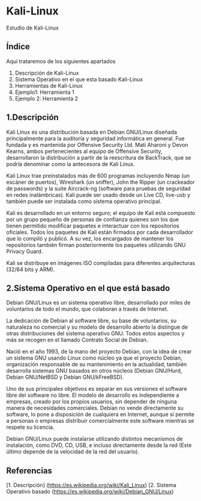 # Kali-Linux
Estudio de Kali-Linux

## Índice
Aquí trataremos de los siguientes apartados
1. Descripción de Kali-Linux
2. Sistema Operativo en el que esta basado Kali-Linux
3. Herramientas de Kali-Linux
4. Ejemplo1: Herramienta 1
5. Ejemplo 2: Herramienta 2 

## 1.Descripción
Kali Linux es una distribución basada en Debian GNU/Linux diseñada principalmente para la auditoría y seguridad informática en general. Fue fundada y es mantenida por Offensive Security Ltd. Mati Aharoni y Devon Kearns, ambos pertenecientes al equipo de Offensive Security, desarrollaron la distribución a partir de la reescritura de BackTrack, que se podría denominar como la antecesora de Kali Linux.

Kali Linux trae preinstalados más de 600 programas incluyendo Nmap (un escáner de puertos), Wireshark (un sniffer), John the Ripper (un crackeador de passwords) y la suite Aircrack-ng (software para pruebas de seguridad en redes inalámbricas). Kali puede ser usado desde un Live CD, live-usb y también puede ser instalada como sistema operativo principal.

Kali es desarrollado en un entorno seguro; el equipo de Kali está compuesto por un grupo pequeño de personas de confianza quienes son los que tienen permitido modificar paquetes e interactuar con los repositorios oficiales. Todos los paquetes de Kali están firmados por cada desarrollador que lo compiló y publicó. A su vez, los encargados de mantener los repositorios también firman posteriormente los paquetes utilizando GNU Privacy Guard.

Kali se distribuye en imágenes ISO compiladas para diferentes arquitecturas (32/64 bits y ARM).

## 2.Sistema Operativo en el que está basado
Debian GNU/Linux es un sistema operativo libre, desarrollado por miles de voluntarios de todo el mundo, que colaboran a través de Internet.

La dedicación de Debian al software libre, su base de voluntarios, su naturaleza no comercial y su modelo de desarrollo abierto la distingue de otras distribuciones del sistema operativo GNU. Todos estos aspectos y más se recogen en el llamado Contrato Social de Debian.

Nació en el año 1993, de la mano del proyecto Debian, con la idea de crear un sistema GNU usando Linux como núcleo ya que el proyecto Debian, organización responsable de su mantenimiento en la actualidad, también desarrolla sistemas GNU basados en otros núcleos (Debian GNU/Hurd, Debian GNU/NetBSD y Debian GNU/kFreeBSD).

Uno de sus principales objetivos es separar en sus versiones el software libre del software no libre. El modelo de desarrollo es independiente a empresas, creado por los propios usuarios, sin depender de ninguna manera de necesidades comerciales. Debian no vende directamente su software, lo pone a disposición de cualquiera en Internet, aunque sí permite a personas o empresas distribuir comercialmente este software mientras se respete su licencia.

Debian GNU/Linux puede instalarse utilizando distintos mecanismos de instalación, como DVD, CD, USB, e incluso directamente desde la red (Este último depende de la velocidad de la red del usuario).

## Referencias
[1. Descripción] (https://es.wikipedia.org/wiki/Kali_Linux)
[2. Sistema Operativo basado (https://es.wikipedia.org/wiki/Debian_GNU/Linux)
